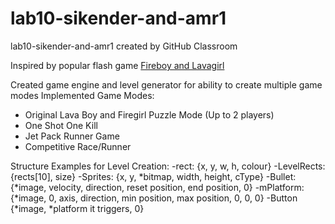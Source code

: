 # lab10-sikender-and-amr1
lab10-sikender-and-amr1 created by GitHub Classroom


Inspired by popular flash game [Fireboy and Lavagirl](https://www.coolmathgames.com/0-fireboy-watergirl-forest-temple)

Created game engine and level generator for ability to create multiple game modes
Implemented Game Modes:
- Original Lava Boy and Firegirl Puzzle Mode (Up to 2 players)
- One Shot One Kill
- Jet Pack Runner Game
- Competitive Race/Runner

Structure Examples for Level Creation:
-rect: {x, y, w, h, colour}
-LevelRects: {rects[10], size}
-Sprites: {x, y, *bitmap, width, height, cType}
-Bullet: {*image, velocity, direction, reset position, end position, 0}
-mPlatform: {*image, 0, axis, direction, min position, max position, 0, 0, 0}
-Button {*image, *platform it triggers, 0}
